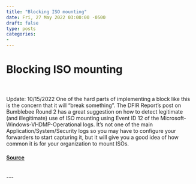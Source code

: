 ```yaml
---
title: "Blocking ISO mounting"
date: Fri, 27 May 2022 03:00:00 -0500
draft: false
type: posts
categories: 
- 
---
```

# Blocking ISO mounting

<br/>

<br/>
Update: 10/15/2022 One of the hard parts of implementing a block like this is the concern that it will “break something”. The DFIR Report’s post on Bumblebee Round 2 has a great suggestion on how to detect legitimate (and illegitimate) use of ISO mounting using Event ID 12 of the Microsoft-Windows-VHDMP-Operational logs. It’s not one of the main Application/System/Security logs so you may have to configure your forwarders to start capturing it, but it will give you a good idea of how common it is for your organization to mount ISOs.

#### [Source](https://malicious.link/posts/2022/blocking-iso-mounting/)

<br/>
---

